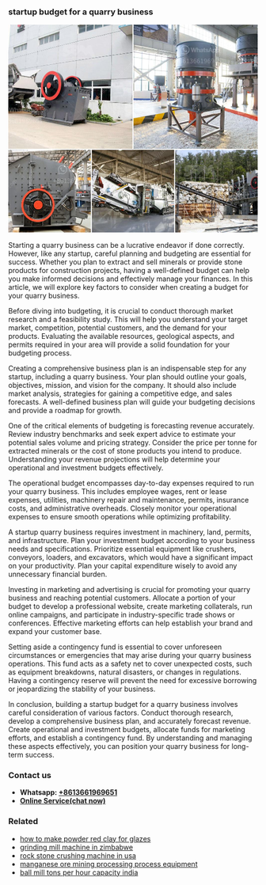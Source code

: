 <h3>startup budget for a quarry business</h3><img src='1702950514.jpg' alt=''><p>Starting a quarry business can be a lucrative endeavor if done correctly. However, like any startup, careful planning and budgeting are essential for success. Whether you plan to extract and sell minerals or provide stone products for construction projects, having a well-defined budget can help you make informed decisions and effectively manage your finances. In this article, we will explore key factors to consider when creating a budget for your quarry business.</p><p>Before diving into budgeting, it is crucial to conduct thorough market research and a feasibility study. This will help you understand your target market, competition, potential customers, and the demand for your products. Evaluating the available resources, geological aspects, and permits required in your area will provide a solid foundation for your budgeting process.</p><p>Creating a comprehensive business plan is an indispensable step for any startup, including a quarry business. Your plan should outline your goals, objectives, mission, and vision for the company. It should also include market analysis, strategies for gaining a competitive edge, and sales forecasts. A well-defined business plan will guide your budgeting decisions and provide a roadmap for growth.</p><p>One of the critical elements of budgeting is forecasting revenue accurately. Review industry benchmarks and seek expert advice to estimate your potential sales volume and pricing strategy. Consider the price per tonne for extracted minerals or the cost of stone products you intend to produce. Understanding your revenue projections will help determine your operational and investment budgets effectively.</p><p>The operational budget encompasses day-to-day expenses required to run your quarry business. This includes employee wages, rent or lease expenses, utilities, machinery repair and maintenance, permits, insurance costs, and administrative overheads. Closely monitor your operational expenses to ensure smooth operations while optimizing profitability.</p><p>A startup quarry business requires investment in machinery, land, permits, and infrastructure. Plan your investment budget according to your business needs and specifications. Prioritize essential equipment like crushers, conveyors, loaders, and excavators, which would have a significant impact on your productivity. Plan your capital expenditure wisely to avoid any unnecessary financial burden.</p><p>Investing in marketing and advertising is crucial for promoting your quarry business and reaching potential customers. Allocate a portion of your budget to develop a professional website, create marketing collaterals, run online campaigns, and participate in industry-specific trade shows or conferences. Effective marketing efforts can help establish your brand and expand your customer base.</p><p>Setting aside a contingency fund is essential to cover unforeseen circumstances or emergencies that may arise during your quarry business operations. This fund acts as a safety net to cover unexpected costs, such as equipment breakdowns, natural disasters, or changes in regulations. Having a contingency reserve will prevent the need for excessive borrowing or jeopardizing the stability of your business.</p><p>In conclusion, building a startup budget for a quarry business involves careful consideration of various factors. Conduct thorough research, develop a comprehensive business plan, and accurately forecast revenue. Create operational and investment budgets, allocate funds for marketing efforts, and establish a contingency fund. By understanding and managing these aspects effectively, you can position your quarry business for long-term success.</p><h3>Contact us</h3><ul><li><strong>Whatsapp:&nbsp;<a href="https://wa.me/8613661969651">+8613661969651</a></strong></li><li><a href="https://swt.shibang-china.com/?git&amp;zhl&amp;startup budget for a quarry business"><strong>Online Service(chat now)</strong></a></li></ul><h3>Related</h3><ul><li><a href='how to make powder red clay for glazes.md'>how to make powder red clay for glazes</a></li><li><a href='grinding mill machine in zimbabwe.md'>grinding mill machine in zimbabwe</a></li><li><a href='rock stone crushing machine in usa.md'>rock stone crushing machine in usa</a></li><li><a href='manganese ore mining processing process equipment.md'>manganese ore mining processing process equipment</a></li><li><a href='ball mill tons per hour capacity india.md'>ball mill tons per hour capacity india</a></li></ul>